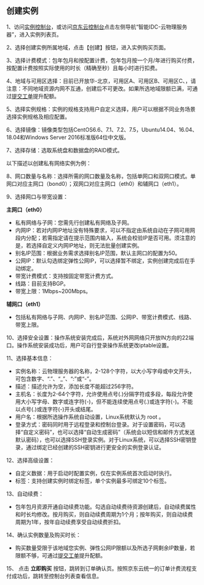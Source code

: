 ## 创建实例

1、访问[实例控制台](https://cps-console.jdcloud.com/instance/basic/list)，或访问[京东云控制台](https://console.jdcloud.com/overview)点击左侧导航“智能IDC-云物理服务器”，进入实例列表页。<br/>

2、选择创建实例所属地域，点击【创建】按钮，进入实例购买页面。<br/>

3、选择计费模式：包年包月和按配置计费，包年包月按一个月/年进行购买付费，按配置计费按照实际使用的时长（精确至秒）且每小时进行扣费。<br/>

4、地域与可用区选择：目前已开放华-北京，可用区A、可用区B、可用区C、，请注意：不同地域资源内网不互通，创建后不可更改。如果所选地域限额已满，可通过[提交工单](https://ticket.jdcloud.com/applyorder/submit)提升配额。<br/>

5、选择实例规格：实例的规格支持用户自定义选择，用户可以根据不同业务场景选择实例规格及相应配置。<br/>

6、选择镜像：镜像类型包括CentOS6.6、7.1、7.2、7.5，Ubuntu14.04、16.04、18.04和Windows Server 2016标准版64位中文版。<br/>

7、选择存储：选取系统盘和数据盘的RAID模式。<br/>

以下描述以创建私有网络实例为例：

8、网口数量与名称：选择所需的网口数量及名称，包括单网口和双网口模式。单网口对应主网口（bond0）；双网口对应主网口（eth0）和辅网口（eth1）。<br/>

9、选择网口与带宽设置：<br/>

   **主网口（eth0）**<br/>
   - 私有网络与子网：您需先行创建私有网络及子网。<br/>
   - 内网IP：若对内网IP地址没有特殊要求，可以不指定由系统自动在子网可用网段内分配；若需指定请在提示范围内输入，系统会校验IP是否可用。须注意的是，若选择自定义内网IP地址，则无法批量创建实例。
   - 别名IP范围：根据业务需求选择别名IP范围，默认主网口的配置为50。
   - 公网IP：默认勾选绑定弹性公网IP，可以选择暂不绑定，实例创建完成后在手动绑定。
   - 带宽计费模式：支持按固定带宽计费方式。
   - 线路：目前支持BGP。
   - 带宽上限：1Mbps~200Mbps。  
    
   **辅网口（eth1）**<br/>
   - 包括私有网络与子网、内网IP、别名IP范围、公网IP、带宽计费模式、线路、带宽上限。<br/>
   
10、选择安全设置：操作系统安装完成后，系统对外网网络只开放IN方向的22端口。操作系统安装成功后，用户可自行登录操作系统更改iptable设置。

11、选择基本信息：<br/>
   - 实例名称：云物理服务器的名称，2-128个字符，以大小写字母或中文开头，可包含数字、“.”、“_”、“:”或“-”。<br/>
   - 描述：描述允许为空，添加长度不能超过256字符。<br/>
   - 主机名：长度为2-64个字符，允许使用点号(.)分隔字符成多段，每段允许使用大小写字母、数字或连字符(-)，但不能连续使用点号(.)或连字符(-)。不能以点号(.)或连字符(-)开头或结尾。<br/>
   - 用户名：根据所选操作系统自动设置，Linux系统默认为 root 。<br/>
   - 登录方式：密码同时用于远程登录和控制台登录。对于设置密码，可以选择“自定义密码”，也可以选择“自动生成密码”（系统会以短信和邮件方式发送默认密码），也可以选择SSH登录实例。对于Linux系统，可以选择SSH密钥登录，通过绑定已经创建的SSH密钥进行更安全的实例登录认证。</br>

12、选择高级设置：<br/>
   - 自定义数据：用于启动时配置实例，仅在实例系统首次启动时执行。<br/>
   - 标签：支持创建实例时绑定标签，单个实例最多可绑定10个标签。<br/>
    
13、自动续费：<br/>
   - 包年包月资源开通自动续费功能。勾选自动续费待资源创建后，自动续费属性和时长均修改。按月购买，则自动续费周期为1个月；按年购买，则自动续费周期为1年，按年自动续费享受自动续费折扣。

14、确认实例数量及购买时长：<br/>
   - 购买数量受限于该地域您实例、弹性公网IP限额以及所选子网剩余IP数量，若限额不够，可通过[提交工单](https://ticket.jdcloud.com/applyorder/submit)提升配额。</br>

15、 点击 **立即购买** 按钮，跳转到订单确认页。按照京东云统一的订单计费流程支付成功后，跳转至控制台列表查看信息。
